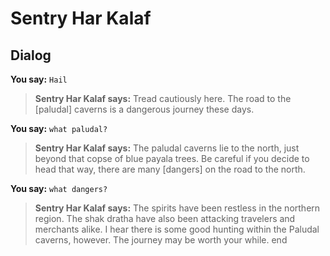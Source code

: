 # Sentry Har Kalaf


## Dialog

**You say:** `Hail`



>**Sentry Har Kalaf says:** Tread cautiously here. The road to the [paludal] caverns is a dangerous journey these days.

**You say:** `what paludal?`



>**Sentry Har Kalaf says:** The paludal caverns lie to the north, just beyond that copse of blue payala trees. Be careful if you decide to head that way, there are many [dangers] on the road to the north.

**You say:** `what dangers?`



>**Sentry Har Kalaf says:** The spirits have been restless in the northern region. The shak dratha have also been attacking travelers and merchants alike. I hear there is some good hunting within the Paludal caverns, however. The journey may be worth your while.
end





